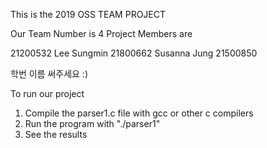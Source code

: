 This is the 2019 OSS TEAM PROJECT

Our Team Number is 4
Project Members are

21200532 Lee Sungmin
21800662 Susanna Jung
21500850 

학번 이름 써주세요 :)




To run our project

1. Compile the parser1.c file with gcc or other c compilers
2. Run the program with "./parser1"
3. See the results
